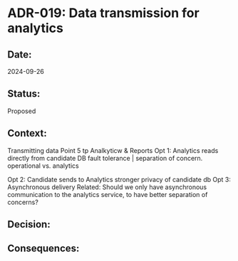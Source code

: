 # ADR-019: Data transmission for analytics

## Date:
2024-09-26

## Status:
Proposed

## Context:
Transmitting data Point 5 tp Analkyticw & Reports
Opt 1: Analytics reads directly from candidate DB
fault tolerance | separation of concern. operational vs. analytics

Opt 2: Candidate sends to Analytics
stronger privacy of candidate db
Opt 3: Asynchronous delivery
Related: Should we only have asynchronous communication to the analytics service, to have better separation of concerns?

## Decision:

## Consequences:

